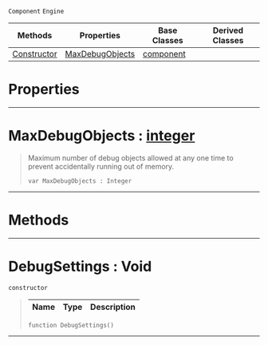  `Component` `Engine`



|Methods|Properties|Base Classes|Derived Classes|
|---|---|---|---|
|[ Constructor](https://plasmaengine.github.io/PlasmaDocs/Plasma1/C++/code_reference/class_reference/debugsettings.md#debugsettings-void)|[ MaxDebugObjects](https://plasmaengine.github.io/PlasmaDocs/Plasma1/C++/code_reference/class_reference/debugsettings.md#maxdebugobjects-plasma-eng)|[component](https://plasmaengine.github.io/PlasmaDocs/Plasma1/C++/code_reference/class_reference/component.md)| |


 #  Properties


---  
 #  MaxDebugObjects : [integer](https://plasmaengine.github.io/PlasmaDocs/Plasma1/C++/code_reference/lightning_base_types/integer.md)

> Maximum number of debug objects allowed at any one time to prevent accidentally running out of memory.
> ``` lang=cpp, name=Lightning
> var MaxDebugObjects : Integer


---  
 #  Methods


---  
 #  DebugSettings : Void

 `constructor`

> 
> |Name|Type|Description|
> |---|---|---|
> ``` lang=cpp, name=Lightning
> function DebugSettings()
> ``` 


---  
 

 